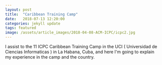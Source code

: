 ```yaml
---
layout: post
title:  "Caribbean Training Camp"
date:   2018-07-13 12:20:00
categories: jekyll update
tags: featured
image: /assets/article_images/2018-04-08-ACM-ICPC/icpc2.jpg
---
```


I assist to the 11 ICPC Caribbean Training Camp in the UCI ( Universidad de Ciencias Informaticas )
in La Habana, Cuba, and here I'm going to explain my experience in the camp and the country.  
